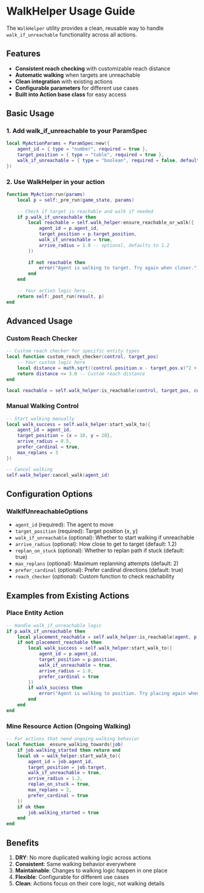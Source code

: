# WalkHelper Usage Guide

The `WalkHelper` utility provides a clean, reusable way to handle `walk_if_unreachable` functionality across all actions.

## Features

- **Consistent reach checking** with customizable reach distance
- **Automatic walking** when targets are unreachable
- **Clean integration** with existing actions
- **Configurable parameters** for different use cases
- **Built into Action base class** for easy access

## Basic Usage

### 1. Add walk_if_unreachable to your ParamSpec

```lua
local MyActionParams = ParamSpec:new({
    agent_id = { type = "number", required = true },
    target_position = { type = "table", required = true },
    walk_if_unreachable = { type = "boolean", required = false, default = false }
})
```

### 2. Use WalkHelper in your action

```lua
function MyAction:run(params)
    local p = self:_pre_run(game_state, params)
    
    -- Check if target is reachable and walk if needed
    if p.walk_if_unreachable then
        local reachable = self.walk_helper:ensure_reachable_or_walk({
            agent_id = p.agent_id,
            target_position = p.target_position,
            walk_if_unreachable = true,
            arrive_radius = 1.0 -- optional, defaults to 1.2
        })
        
        if not reachable then
            error("Agent is walking to target. Try again when closer.")
        end
    end
    
    -- Your action logic here...
    return self:_post_run(result, p)
end
```

## Advanced Usage

### Custom Reach Checker

```lua
-- Custom reach checker for specific entity types
local function custom_reach_checker(control, target_pos)
    -- Your custom logic here
    local distance = math.sqrt((control.position.x - target_pos.x)^2 + (control.position.y - target_pos.y)^2)
    return distance <= 3.0 -- Custom reach distance
end

local reachable = self.walk_helper:is_reachable(control, target_pos, custom_reach_checker)
```

### Manual Walking Control

```lua
-- Start walking manually
local walk_success = self.walk_helper:start_walk_to({
    agent_id = agent_id,
    target_position = {x = 10, y = 20},
    arrive_radius = 0.5,
    prefer_cardinal = true,
    max_replans = 3
})

-- Cancel walking
self.walk_helper:cancel_walk(agent_id)
```

## Configuration Options

### WalkIfUnreachableOptions

- `agent_id` (required): The agent to move
- `target_position` (required): Target position {x, y}
- `walk_if_unreachable` (optional): Whether to start walking if unreachable
- `arrive_radius` (optional): How close to get to target (default: 1.2)
- `replan_on_stuck` (optional): Whether to replan path if stuck (default: true)
- `max_replans` (optional): Maximum replanning attempts (default: 2)
- `prefer_cardinal` (optional): Prefer cardinal directions (default: true)
- `reach_checker` (optional): Custom function to check reachability

## Examples from Existing Actions

### Place Entity Action
```lua
-- Handle walk_if_unreachable logic
if p.walk_if_unreachable then
    local placement_reachable = self.walk_helper:is_reachable(agent, p.position)
    if not placement_reachable then
        local walk_success = self.walk_helper:start_walk_to({
            agent_id = p.agent_id,
            target_position = p.position,
            walk_if_unreachable = true,
            arrive_radius = 1.0,
            prefer_cardinal = true
        })
        if walk_success then
            error("Agent is walking to position. Try placing again when closer.")
        end
    end
end
```

### Mine Resource Action (Ongoing Walking)
```lua
-- For actions that need ongoing walking behavior
local function _ensure_walking_towards(job)
    if job.walking_started then return end
    local ok = walk_helper:start_walk_to({
        agent_id = job.agent_id,
        target_position = job.target,
        walk_if_unreachable = true,
        arrive_radius = 1.2,
        replan_on_stuck = true,
        max_replans = 2,
        prefer_cardinal = true
    })
    if ok then
        job.walking_started = true
    end
end
```

## Benefits

1. **DRY**: No more duplicated walking logic across actions
2. **Consistent**: Same walking behavior everywhere
3. **Maintainable**: Changes to walking logic happen in one place
4. **Flexible**: Configurable for different use cases
5. **Clean**: Actions focus on their core logic, not walking details
